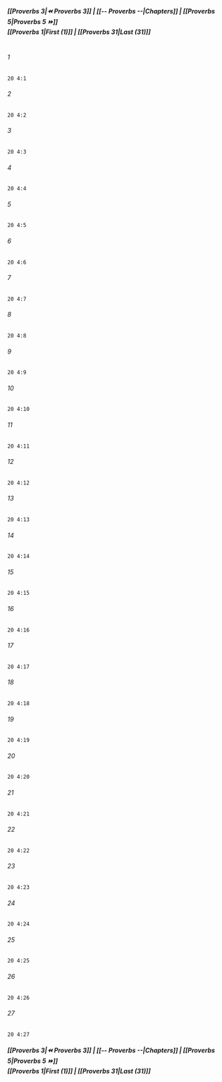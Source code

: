 
##### **[[Proverbs 3|⏪ Proverbs 3]] | [[-- Proverbs --|Chapters]] | [[Proverbs 5|Proverbs 5 ⏩]]**<br>**[[Proverbs 1|First (1)]] | [[Proverbs 31|Last (31)]]**<br><br>

###### 1
``` verse
20 4:1
```
###### 2
``` verse
20 4:2
```
###### 3
``` verse
20 4:3
```
###### 4
``` verse
20 4:4
```
###### 5
``` verse
20 4:5
```
###### 6
``` verse
20 4:6
```
###### 7
``` verse
20 4:7
```
###### 8
``` verse
20 4:8
```
###### 9
``` verse
20 4:9
```
###### 10
``` verse
20 4:10
```
###### 11
``` verse
20 4:11
```
###### 12
``` verse
20 4:12
```
###### 13
``` verse
20 4:13
```
###### 14
``` verse
20 4:14
```
###### 15
``` verse
20 4:15
```
###### 16
``` verse
20 4:16
```
###### 17
``` verse
20 4:17
```
###### 18
``` verse
20 4:18
```
###### 19
``` verse
20 4:19
```
###### 20
``` verse
20 4:20
```
###### 21
``` verse
20 4:21
```
###### 22
``` verse
20 4:22
```
###### 23
``` verse
20 4:23
```
###### 24
``` verse
20 4:24
```
###### 25
``` verse
20 4:25
```
###### 26
``` verse
20 4:26
```
###### 27
``` verse
20 4:27
```

##### **[[Proverbs 3|⏪ Proverbs 3]] | [[-- Proverbs --|Chapters]] | [[Proverbs 5|Proverbs 5 ⏩]]**<br>**[[Proverbs 1|First (1)]] | [[Proverbs 31|Last (31)]]**

